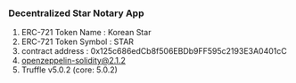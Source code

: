 ### Decentralized Star Notary App

1) ERC-721 Token Name : Korean Star
2) ERC-721 Token Symbol : STAR
3) contract address : 0x125c686edCb8f506EBDb9FF595c2193E3A0401cC
4) openzeppelin-solidity@2.1.2
5) Truffle v5.0.2 (core: 5.0.2)  